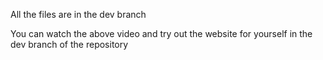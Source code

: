 All the files are in the dev branch

You can watch the above video and try out the website for yourself in the dev branch of the repository
